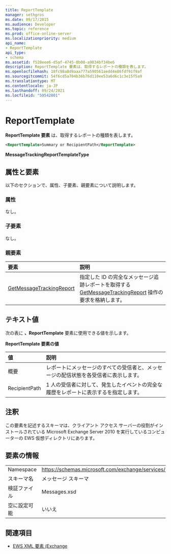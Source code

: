 ```yaml
---
title: ReportTemplate
manager: sethgros
ms.date: 09/17/2015
ms.audience: Developer
ms.topic: reference
ms.prod: office-online-server
ms.localizationpriority: medium
api_name:
- ReportTemplate
api_type:
- schema
ms.assetid: f528eee6-d5af-4745-8b00-a9834bf34be6
description: ReportTemplate 要素は、取得するレポートの種類を表します。
ms.openlocfilehash: 18fc98a8d9aaa777a590561aedd4e86fdf91f9af
ms.sourcegitcommit: 54f6cd5a704b36b76d110ee53a6d6c1c3e15f5a9
ms.translationtype: MT
ms.contentlocale: ja-JP
ms.lasthandoff: 09/24/2021
ms.locfileid: "59542801"
---
```

# <a name="reporttemplate"></a>ReportTemplate

**ReportTemplate 要素** は、取得するレポートの種類を表します。 
  
```xml
<ReportTemplate>Summary or RecipientPath</ReportTemplate>
```

 **MessageTrackingReportTemplateType**
## <a name="attributes-and-elements"></a>属性と要素

以下のセクションで、属性、子要素、親要素について説明します。
  
### <a name="attributes"></a>属性

なし。
  
### <a name="child-elements"></a>子要素

なし。
  
### <a name="parent-elements"></a>親要素

|**要素**|**説明**|
|:-----|:-----|
|[GetMessageTrackingReport](getmessagetrackingreport.md) <br/> |指定した ID の完全なメッセージ追跡レポートを取得する [GetMessageTrackingReport](getmessagetrackingreport-operation.md) 操作の要求を格納します。  <br/> |
   
## <a name="text-value"></a>テキスト値

次の表に **、ReportTemplate** 要素に使用できる値を示します。 
  
**ReportTemplate 要素の値**

|**値**|**説明**|
|:-----|:-----|
|概要  <br/> |レポートにメッセージのすべての受信者と、メッセージの配信状態を各受信者に表示します。  <br/> |
|RecipientPath  <br/> |1 人の受信者に対して、発生したイベントの完全な履歴をレポートに表示するを指定します。  <br/> |
   
## <a name="remarks"></a>注釈

この要素を記述するスキーマは、クライアント アクセス サーバーの役割がインストールされている Microsoft Exchange Server 2010 を実行しているコンピューターの EWS 仮想ディレクトリにあります。
  
## <a name="element-information"></a>要素の情報

|||
|:-----|:-----|
|Namespace  <br/> |https://schemas.microsoft.com/exchange/services/2006/messages  <br/> |
|スキーマ名  <br/> |メッセージ スキーマ  <br/> |
|検証ファイル  <br/> |Messages.xsd  <br/> |
|空に設定可能  <br/> |いいえ  <br/> |
   
## <a name="see-also"></a>関連項目



- [EWS XML 要素 (Exchange](ews-xml-elements-in-exchange.md)

